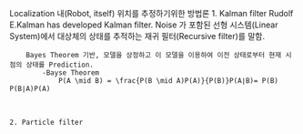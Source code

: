 
Localization
내(Robot, itself) 위치를 추정하기위한 방법론
    1. Kalman filter
        Rudolf E.Kalman has developed Kalman filter.
        Noise 가 포함된 선형 시스템(Linear System)에서 대상체의 상태를 추적하는 재귀 필터(Recursive filter)를 말함.
        
        Bayes Theorem 기반, 모델을 상정하고 이 모델을 이용하여 이전 상태로부터 현재 시점의 상태를 Prediction.
            -Bayse Theorem
                P(A \mid B) = \frac{P(B \mid A)P(A)}{P(B)}P(A∣B)= ​P(B)​P(B∣A)P(A)
                
​​

    2. Particle filter
